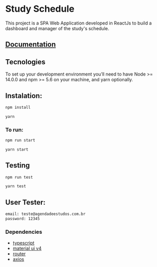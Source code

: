 # Study Schedule

This project is a SPA Web Application developed in ReactJs to build a dashboard and manager of the study's schedule.

## [Documentation](https://drive.google.com/file/d/1jn5ZMlGJmDVqS0dGX9hr2B20kXrjri5C/view?usp=share_link)

## Tecnologies

To set up your development environment you’ll need to have Node >= 14.0.0 and npm >= 5.6 on your machine, and yarn optionally.

## Instalation:

```sh
npm install
```

```sh
yarn
```

### To run:

```sh
npm run start
```

```sh
yarn start
```

## Testing

```sh
npm run test
```

```sh
yarn test
```

## User Tester:

```sh
email: teste@agendadeestudos.com.br
password: 12345
```

### Dependencies

- [typescript](https://www.typescriptlang.org/)
- [material ui v4](https://v4.mui.com/)
- [router](https://reactrouter.com/)
- [axios](https://axios-http.com/)
